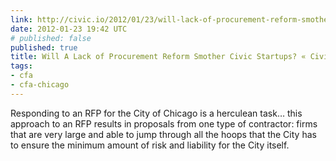 ```yaml
---
link: http://civic.io/2012/01/23/will-lack-of-procurement-reform-smother-civic-startups/
date: 2012-01-23 19:42 UTC
# published: false
published: true
title: Will A Lack of Procurement Reform Smother Civic Startups? « Civic Innovations
tags:
- cfa
- cfa-chicago
---
```


Responding to an RFP for the City of Chicago is a herculean task… this approach to an RFP results in proposals from one type of contractor: firms that are very large and able to jump through all the hoops that the City has to ensure the minimum amount of risk and liability for the City itself.
